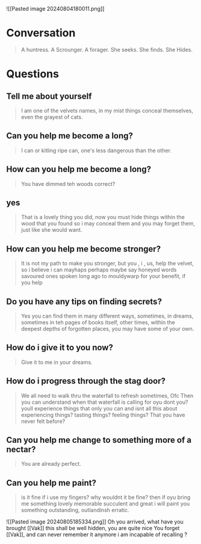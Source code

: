 
![[Pasted image 20240804180011.png]]

# Conversation

>A huntress. A Scrounger. A forager. She seeks. She finds. She Hides.

# Questions

## Tell me about yourself
>I am one of the velvets names, in my mist things conceal themselves, even the grayest of cats. 
## Can you help me become a long?
>I can or kitling ripe can, one's less dangerous than the other. 
## How can you help me become a long?
>You have dimmed teh woods correct?
## yes
>That is a lovely thing you did, now you must hide things within the wood that you found so i may conceal them and you may forget them, just like she would want. 
## How can you help me become stronger?
>It is not my path to make you stronger, but you , i , us, help the velvet, so i believe i can mayhaps perhaps maybe say honeyed words savoured ones spoken long ago to mouldywarp for your benefit, if you help
## Do you have any tips on finding secrets?
>Yes you can find them in many different ways, sometimes, in dreams, sometimes in teh pages of books itself, other times, within the deepest depths of forgotten places, you may have some of your own.
## How do i give it to you now?
>Give it to me in your dreams.
## How do i progress through the stag door?
>We all need to walk thru the waterfall to refresh sometimes, 
>Ofc
>Then you can understand when that waterfall is calling for oyu dont you? youll experience things that only you can and isnt all this about experiencing things? tasting things? feeling things? That you have never felt before?
## Can you help me change to something more of a nectar?
>You are already perfect.
## Can you help me paint?
>is it fine if i use my fingers?
>why wouldnt it be fine?
>then if oyu bring me something lovely memorable succulent and great i will paint you something outstanding, outlandinsh erratic.

![[Pasted image 20240805185334.png]]
Oh you arrived, what have you brought 
[[Vak]]
this shall be well hidden, you are quite nice
You forget [[Vak]], and can never remember it anymore
i am incapable of recalling ?